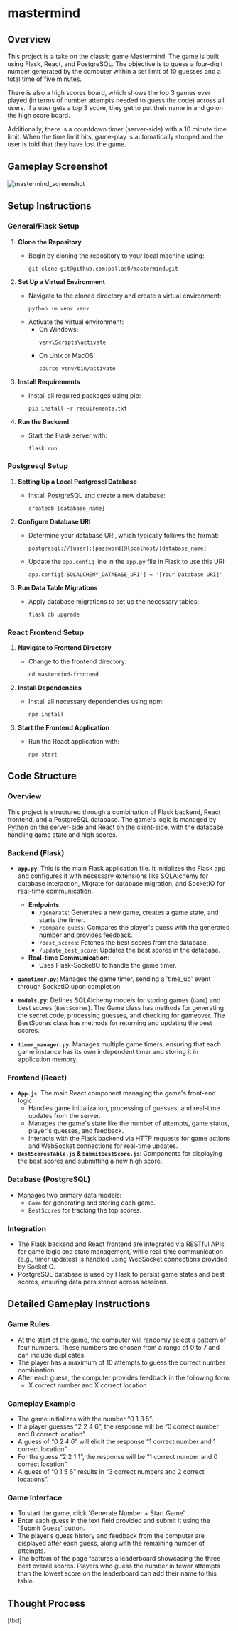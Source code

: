 # mastermind

## Overview
This project is a take on the classic game Mastermind. The game is built using Flask, React, and PostgreSQL. The objective is to guess a four-digit number generated by the computer within a set limit of 10 guesses and a total time of five minutes. 

There is also a high scores board, which shows the top 3 games ever played (in terms of number attempts needed to guess the code) across all users. If a user gets a top 3 score, they get to put their name in and go on the high score board. 

Additionally, there is a countdown timer (server-side) with a 10 minute time limit. When the time limit hits, game-play is automatically stopped and the user is told that they have lost the game. 

## Gameplay Screenshot
![mastermind_screenshot](https://github.com/pallas0/mastermind/assets/52135849/3a1be3bb-25a0-47fe-9a54-7ff876498333)

## Setup Instructions
### General/Flask Setup
1. **Clone the Repository**
   - Begin by cloning the repository to your local machine using:
     ```
     git clone git@github.com:pallas0/mastermind.git
     ```

2. **Set Up a Virtual Environment**
   - Navigate to the cloned directory and create a virtual environment:
     ```
     python -m venv venv
     ```
   - Activate the virtual environment:
     - On Windows:
       ```
       venv\Scripts\activate
       ```
     - On Unix or MacOS:
       ```
       source venv/bin/activate
       ```

3. **Install Requirements**
   - Install all required packages using pip:
     ```
     pip install -r requirements.txt
     ```

4. **Run the Backend**
   - Start the Flask server with:
     ```
     flask run
     ```

### Postgresql Setup
1. **Setting Up a Local Postgresql Database**
   - Install PostgreSQL and create a new database:
     ```
     createdb [database_name]
     ```

2. **Configure Database URI**
   - Determine your database URI, which typically follows the format:
     ```
     postgresql://[user]:[password]@localhost/[database_name]
     ```
   - Update the `app.config` line in the `app.py` file in Flask to use this URI:
     ```
     app.config['SQLALCHEMY_DATABASE_URI'] = '[Your Database URI]'
     ```

3. **Run Data Table Migrations**
   - Apply database migrations to set up the necessary tables:
     ```
     flask db upgrade
     ```

### React Frontend Setup
1. **Navigate to Frontend Directory**
   - Change to the frontend directory:
     ```
     cd mastermind-frontend
     ```

2. **Install Dependencies**
   - Install all necessary dependencies using npm:
     ```
     npm install
     ```

3. **Start the Frontend Application**
   - Run the React application with:
     ```
     npm start
     ```


## Code Structure

### Overview
This project is structured through a combination of Flask backend, React frontend, and a PostgreSQL database. The game's logic is managed by Python on the server-side and React on the client-side, with the database handling game state and high scores.

### Backend (Flask)
- **`app.py`**: This is the main Flask application file. It initializes the Flask app and configures it with necessary extensions like SQLAlchemy for database interaction, Migrate for database migration, and SocketIO for real-time communication.
  - **Endpoints**:
    - `/generate`: Generates a new game, creates a game state, and starts the timer.
    - `/compare_guess`: Compares the player's guess with the generated number and provides feedback.
    - `/best_scores`: Fetches the best scores from the database.
    - `/update_best_score`: Updates the best scores in the database.
  - **Real-time Communication**:
    - Uses Flask-SocketIO to handle the game timer.

- **`gametimer.py`**: Manages the game timer, sending a 'time_up' event through SocketIO upon completion.
- **`models.py`**: Defines SQLAlchemy models for storing games (`Game`) and best scores (`BestScores`). The Game class has methods for generating the secret code, processing guesses, and checking for gameover.  The BestScores class has methods for returning and updating the best scores.
- **`timer_manager.py`**: Manages multiple game timers, ensuring that each game instance has its own independent timer and storing it in application memory.

### Frontend (React)
- **`App.js`**: The main React component managing the game's front-end logic.
  - Handles game initialization, processing of guesses, and real-time updates from the server.
  - Manages the game's state like the number of attempts, game status, player's guesses, and feedback.
  - Interacts with the Flask backend via HTTP requests for game actions and WebSocket connections for real-time updates.
- **`BestScoresTable.js` & `SubmitBestScore.js`**: Components for displaying the best scores and submitting a new high score.

### Database (PostgreSQL)
- Manages two primary data models: 
  - `Game` for generating and storing each game.
  - `BestScores` for tracking the top scores.

### Integration
- The Flask backend and React frontend are integrated via RESTful APIs for game logic and state management, while real-time communication (e.g., timer updates) is handled using WebSocket connections provided by SocketIO.
- PostgreSQL database is used by Flask to persist game states and best scores, ensuring data persistence across sessions.

## Detailed Gameplay Instructions
### Game Rules
- At the start of the game, the computer will randomly select a pattern of four numbers. These numbers are chosen from a range of 0 to 7 and can include duplicates.
- The player has a maximum of 10 attempts to guess the correct number combination.
- After each guess, the computer provides feedback in the following form:
  - X correct number and X correct location

### Gameplay Example
- The game initializes with the number “0 1 3 5”.
- If a player guesses “2 2 4 6”, the response will be “0 correct number and 0 correct location”.
- A guess of “0 2 4 6” will elicit the response “1 correct number and 1 correct location”.
- For the guess “2 2 1 1”, the response will be “1 correct number and 0 correct location”.
- A guess of “0 1 5 6” results in “3 correct numbers and 2 correct locations”.

### Game Interface
- To start the game, click 'Generate Number + Start Game'.
- Enter each guess in the text field provided and submit it using the 'Submit Guess' button.
- The player’s guess history and feedback from the computer are displayed after each guess, along with the remaining number of attempts.
- The bottom of the page features a leaderboard showcasing the three best overall scores. Players who guess the number in fewer attempts than the lowest score on the leaderboard can add their name to this table.

## Thought Process
[tbd]
